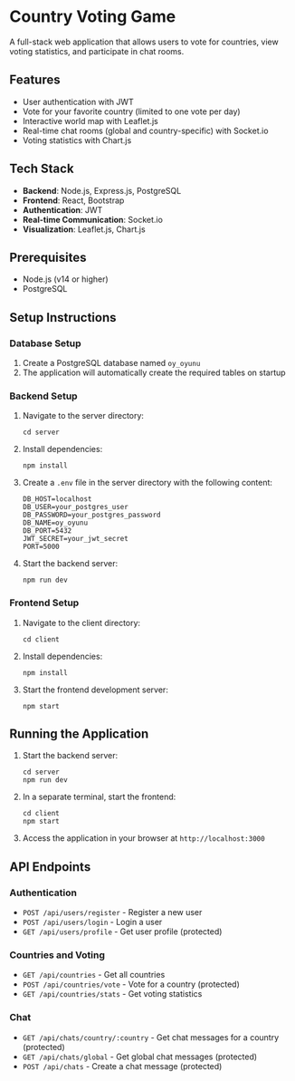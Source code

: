 # Country Voting Game

A full-stack web application that allows users to vote for countries, view voting statistics, and participate in chat rooms.

## Features

- User authentication with JWT
- Vote for your favorite country (limited to one vote per day)
- Interactive world map with Leaflet.js
- Real-time chat rooms (global and country-specific) with Socket.io
- Voting statistics with Chart.js

## Tech Stack

- **Backend**: Node.js, Express.js, PostgreSQL
- **Frontend**: React, Bootstrap
- **Authentication**: JWT
- **Real-time Communication**: Socket.io
- **Visualization**: Leaflet.js, Chart.js

## Prerequisites

- Node.js (v14 or higher)
- PostgreSQL

## Setup Instructions

### Database Setup

1. Create a PostgreSQL database named `oy_oyunu`
2. The application will automatically create the required tables on startup

### Backend Setup

1. Navigate to the server directory:
   ```
   cd server
   ```

2. Install dependencies:
   ```
   npm install
   ```

3. Create a `.env` file in the server directory with the following content:
   ```
   DB_HOST=localhost
   DB_USER=your_postgres_user
   DB_PASSWORD=your_postgres_password
   DB_NAME=oy_oyunu
   DB_PORT=5432
   JWT_SECRET=your_jwt_secret
   PORT=5000
   ```

4. Start the backend server:
   ```
   npm run dev
   ```

### Frontend Setup

1. Navigate to the client directory:
   ```
   cd client
   ```

2. Install dependencies:
   ```
   npm install
   ```

3. Start the frontend development server:
   ```
   npm start
   ```

## Running the Application

1. Start the backend server:
   ```
   cd server
   npm run dev
   ```

2. In a separate terminal, start the frontend:
   ```
   cd client
   npm start
   ```

3. Access the application in your browser at `http://localhost:3000`

## API Endpoints

### Authentication
- `POST /api/users/register` - Register a new user
- `POST /api/users/login` - Login a user
- `GET /api/users/profile` - Get user profile (protected)

### Countries and Voting
- `GET /api/countries` - Get all countries
- `POST /api/countries/vote` - Vote for a country (protected)
- `GET /api/countries/stats` - Get voting statistics

### Chat
- `GET /api/chats/country/:country` - Get chat messages for a country (protected)
- `GET /api/chats/global` - Get global chat messages (protected)
- `POST /api/chats` - Create a chat message (protected)